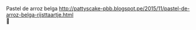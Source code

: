 Pastel de arroz belga	http://pattyscake-pbb.blogspot.pe/2015/11/pastel-de-arroz-belga-rijsttaartje.html	
਍